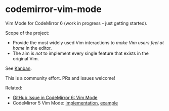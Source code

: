 # codemirror-vim-mode

Vim Mode for CodeMirror 6 (work in progress - just getting started).

Scope of the project:

- Provide the most widely used Vim interactions to _make Vim users feel at home_ in the editor.
- The aim is _not_ to implement every single feature that exists in the original Vim.

See [Kanban](https://github.com/vizhub-open-core/codemirror-vim-mode/projects/1).

This is a community effort. PRs and issues welcome!

Related:

- [GitHub Issue in CodeMirror 6: Vim Mode](https://github.com/codemirror/codemirror.next/issues/79)
- CodeMirror 5 Vim Mode: [implementation](https://github.com/codemirror/CodeMirror/blob/master/keymap/vim.js), [example](https://codemirror.net/demo/vim.html)
